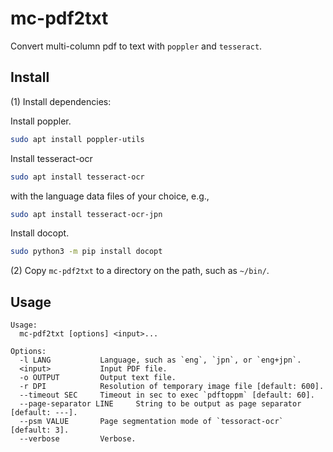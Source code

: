 mc-pdf2txt
==========

Convert multi-column pdf to text with `poppler` and `tesseract`.

## Install

(1) Install dependencies:

Install poppler.

```sh
sudo apt install poppler-utils
```

Install tesseract-ocr

```sh
sudo apt install tesseract-ocr
```

with the language data files of your choice, e.g.,

```sh
sudo apt install tesseract-ocr-jpn
```

Install docopt.

```sh
sudo python3 -m pip install docopt
```

(2) Copy `mc-pdf2txt` to a directory on the path, such as `~/bin/`.

## Usage

```
Usage:
  mc-pdf2txt [options] <input>...

Options:
  -l LANG           Language, such as `eng`, `jpn`, or `eng+jpn`.
  <input>           Input PDF file.
  -o OUTPUT         Output text file.
  -r DPI            Resolution of temporary image file [default: 600].
  --timeout SEC     Timeout in sec to exec `pdftoppm` [default: 60].
  --page-separator LINE     String to be output as page separator [default: ---].
  --psm VALUE       Page segmentation mode of `tessoract-ocr` [default: 3].
  --verbose         Verbose.
```
